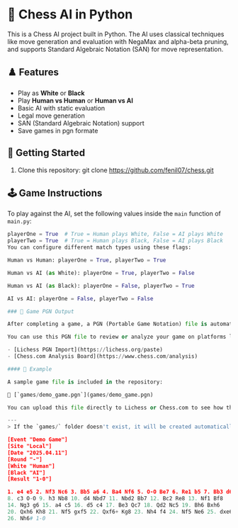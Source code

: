 # 🧠 Chess AI in Python

This is a Chess AI project built in Python. The AI uses classical techniques like move generation and evaluation with NegaMax and alpha-beta pruning, and supports Standard Algebraic Notation (SAN) for move representation.

## ♟️ Features

- Play as **White** or **Black**
- Play **Human vs Human** or **Human vs AI**
- Basic AI with static evaluation
- Legal move generation
- SAN (Standard Algebraic Notation) support
- Save games in pgn formate

## 🚀 Getting Started

1. Clone this repository:
   git clone https://github.com/fenil07/chess.git

## 🕹️ Game Instructions

To play against the AI, set the following values inside the `main` function of `main.py`:

```python
playerOne = True  # True = Human plays White, False = AI plays White
playerTwo = True  # True = Human plays Black, False = AI plays Black
You can configure different match types using these flags:

Human vs Human: playerOne = True, playerTwo = True

Human vs AI (as White): playerOne = True, playerTwo = False

Human vs AI (as Black): playerOne = False, playerTwo = True

AI vs AI: playerOne = False, playerTwo = False

### 📁 Game PGN Output

After completing a game, a PGN (Portable Game Notation) file is automatically saved inside the `games/` folder.

You can use this PGN file to review or analyze your game on platforms like:

- [Lichess PGN Import](https://lichess.org/paste)
- [Chess.com Analysis Board](https://www.chess.com/analysis)

#### 📌 Example

A sample game file is included in the repository:

📄 [`games/demo_game.pgn`](games/demo_game.pgn)

You can upload this file directly to Lichess or Chess.com to see how the analysis works.

---
> If the `games/` folder doesn't exist, it will be created automatically after your first game.

[Event "Demo Game"]
[Site "Local"]
[Date "2025.04.11"]
[Round "-"]
[White "Human"]
[Black "AI"]
[Result "1-0"]

1. e4 e5 2. Nf3 Nc6 3. Bb5 a6 4. Ba4 Nf6 5. O-O Be7 6. Re1 b5 7. Bb3 d6
8. c3 O-O 9. h3 Nb8 10. d4 Nbd7 11. Nbd2 Bb7 12. Bc2 Re8 13. Nf1 Bf8
14. Ng3 g6 15. a4 c5 16. d5 c4 17. Be3 Qc7 18. Qd2 Nc5 19. Bh6 Bxh6
20. Qxh6 Kh8 21. Nf5 gxf5 22. Qxf6+ Kg8 23. Nh4 f4 24. Nf5 Ne6 25. dxe6 fxe6
26. Nh6# 1-0
